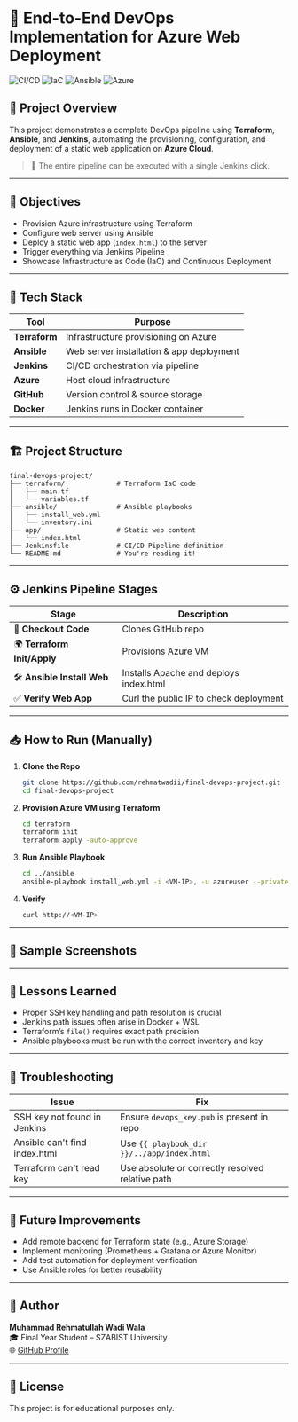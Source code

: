 
# 🚀 End-to-End DevOps Implementation for Azure Web Deployment

![CI/CD](https://img.shields.io/badge/CI/CD-Jenkins-blue) ![IaC](https://img.shields.io/badge/IaC-Terraform-9cf) ![Ansible](https://img.shields.io/badge/CM-Ansible-green) ![Azure](https://img.shields.io/badge/Cloud-Azure-blue)

## 📘 Project Overview

This project demonstrates a complete DevOps pipeline using **Terraform**, **Ansible**, and **Jenkins**, automating the provisioning, configuration, and deployment of a static web application on **Azure Cloud**.

> 🔧 The entire pipeline can be executed with a single Jenkins click.

---

## 📌 Objectives

- Provision Azure infrastructure using Terraform
- Configure web server using Ansible
- Deploy a static web app (`index.html`) to the server
- Trigger everything via Jenkins Pipeline
- Showcase Infrastructure as Code (IaC) and Continuous Deployment

---

## 🧰 Tech Stack

| Tool       | Purpose                              |
|------------|--------------------------------------|
| **Terraform** | Infrastructure provisioning on Azure |
| **Ansible**   | Web server installation & app deployment |
| **Jenkins**   | CI/CD orchestration via pipeline      |
| **Azure**     | Host cloud infrastructure             |
| **GitHub**    | Version control & source storage      |
| **Docker**    | Jenkins runs in Docker container      |

---

## 🏗️ Project Structure

```
final-devops-project/
├── terraform/             # Terraform IaC code
│   ├── main.tf
│   └── variables.tf
├── ansible/               # Ansible playbooks
│   ├── install_web.yml
│   └── inventory.ini
├── app/                   # Static web content
│   └── index.html
├── Jenkinsfile            # CI/CD Pipeline definition
└── README.md              # You're reading it!
```

---

## ⚙️ Jenkins Pipeline Stages

| Stage                            | Description                                     |
|----------------------------------|-------------------------------------------------|
| 🔄 **Checkout Code**             | Clones GitHub repo                              |
| 🌍 **Terraform Init/Apply**      | Provisions Azure VM                             |
| 🛠️ **Ansible Install Web**       | Installs Apache and deploys index.html          |
| ✅ **Verify Web App**            | Curl the public IP to check deployment          |

---

## 📥 How to Run (Manually)

1. **Clone the Repo**
   ```bash
   git clone https://github.com/rehmatwadii/final-devops-project.git
   cd final-devops-project
   ```

2. **Provision Azure VM using Terraform**
   ```bash
   cd terraform
   terraform init
   terraform apply -auto-approve
   ```

3. **Run Ansible Playbook**
   ```bash
   cd ../ansible
   ansible-playbook install_web.yml -i <VM-IP>, -u azureuser --private-key ~/.ssh/devops_key
   ```

4. **Verify**
   ```bash
   curl http://<VM-IP>
   ```

---

## 📸 Sample Screenshots
---

## 🧠 Lessons Learned

- Proper SSH key handling and path resolution is crucial
- Jenkins path issues often arise in Docker + WSL
- Terraform’s `file()` requires exact path precision
- Ansible playbooks must be run with the correct inventory and key

---

## 🔧 Troubleshooting

| Issue | Fix |
|-------|-----|
| SSH key not found in Jenkins | Ensure `devops_key.pub` is present in repo |
| Ansible can't find index.html | Use `{{ playbook_dir }}/../app/index.html` |
| Terraform can't read key | Use absolute or correctly resolved relative path |

---

## 🚀 Future Improvements

- Add remote backend for Terraform state (e.g., Azure Storage)
- Implement monitoring (Prometheus + Grafana or Azure Monitor)
- Add test automation for deployment verification
- Use Ansible roles for better reusability

---

## 🤝 Author

**Muhammad Rehmatullah Wadi Wala**  
🎓 Final Year Student – SZABIST University  
🌐 [GitHub Profile](https://github.com/rehmatwadii)

---

## 📝 License

This project is for educational purposes only.
